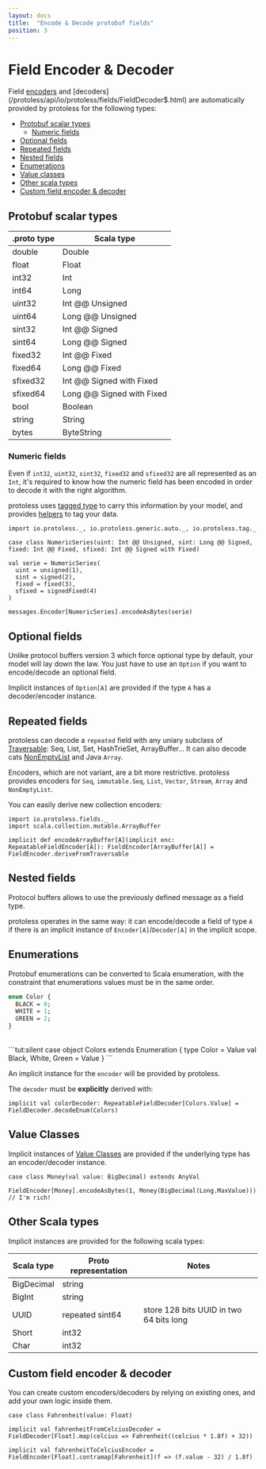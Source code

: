 ```yaml
---
layout: docs
title:  "Encode & Decode protobuf fields"
position: 3
---
```


# Field Encoder & Decoder

Field [encoders](/protoless/api/io/protoless/fields/FieldEncoder$.html) and
[decoders](/protoless/api/io/protoless/fields/FieldDecoder$.html) are automatically provided by protoless for the following types:

* [Protobuf scalar types](#protobuf-scalar-types)
  * [Numeric fields](#numeric-fields)
* [Optional fields](#optional-fields)
* [Repeated fields](#repeated-fields)
* [Nested fields](#nested-fields)
* [Enumerations](#enumerations)
* [Value classes](#value-classes)
* [Other scala types](#other-scala-types)
* [Custom field encoder & decoder](#create-field-encoder-decoder)

## Protobuf scalar types

| .proto type | Scala type                |
|-------------|---------------------------|
| double      | Double                    |
| float       | Float                     |
| int32       | Int                       |
| int64       | Long                      |
| uint32      | Int @@ Unsigned           |
| uint64      | Long @@ Unsigned          |
| sint32      | Int @@ Signed             |
| sint64      | Long @@ Signed            |
| fixed32     | Int @@ Fixed              |
| fixed64     | Long @@ Fixed             |
| sfixed32    | Int @@ Signed with Fixed  |
| sfixed64    | Long @@ Signed with Fixed |
| bool        | Boolean                   |
| string      | String                    |
| bytes       | ByteString                |

### Numeric fields

Even if `int32`, `uint32`, `sint32`, `fixed32` and `sfixed32` are all represented as an `Int`, it's required to know
how the numeric field has been encoded in order to decode it with the right algorithm.

protoless uses [tagged type](http://www.vlachjosef.com/tagged-types-introduction/) to carry this information
by your model, and provides [helpers](/protoless/api/io/protoless/tag/index.html) to tag your data.

```tut:silent
import io.protoless._, io.protoless.generic.auto._, io.protoless.tag._

case class NumericSeries(uint: Int @@ Unsigned, sint: Long @@ Signed, fixed: Int @@ Fixed, sfixed: Int @@ Signed with Fixed)
```
```tut:book
val serie = NumericSeries(
  uint = unsigned(1),
  sint = signed(2),
  fixed = fixed(3),
  sfixed = signedFixed(4)
)

messages.Encoder[NumericSeries].encodeAsBytes(serie)
```

## Optional fields

Unlike protocol buffers version 3 which force optional type by default, your model will lay down the law.
You just have to use an `Option` if you want to encode/decode an optional field.

Implicit instances of `Option[A]` are provided if the type `A` has a decoder/encoder instance.

## Repeated fields

protoless can decode a `repeated` field with any uniary subclass of [Traversable](http://www.scala-lang.org/api/2.12.0/scala/collection/Traversable.html):
Seq, List, Set, HashTrieSet, ArrayBuffer... It can also decode cats [NonEmptyList](https://github.com/typelevel/cats/blob/master/core/src/main/scala/cats/data/NonEmptyList.scala)
and Java `Array`.

Encoders, which are not variant, are a bit more restrictive. protoless provides encoders for `Seq`, `immutable.Seq`, `List`,
`Vector`, `Stream`, `Array` and `NonEmptyList`.

You can easily derive new collection encoders:

```tut:reset:silent
import io.protoless.fields._
import scala.collection.mutable.ArrayBuffer

implicit def encodeArrayBuffer[A](implicit enc: RepeatableFieldEncoder[A]): FieldEncoder[ArrayBuffer[A]] = FieldEncoder.deriveFromTraversable
```

## Nested fields

Protocol buffers allows to use the previously defined message as a field type.

protoless operates in the same way: it can encode/decode a field of type `A` if there is an implicit instance of
`Encoder[A]`/`Decoder[A]` in the implicit scope.

## Enumerations

Protobuf enumerations can be converted to Scala enumeration, with the constraint that enumerations values must be in the same order.

```proto
enum Color {
  BLACK = 0;
  WHITE = 1;
  GREEN = 2;
}
```
<br>
```tut:silent
case object Colors extends Enumeration {
  type Color = Value
  val Black, White, Green = Value
}
```

An implicit instance for the `encoder` will be provided by protoless.

The `decoder` must be **explicitly** derived with:

```tut:silent
implicit val colorDecoder: RepeatableFieldDecoder[Colors.Value] = FieldDecoder.decodeEnum(Colors)
```

## Value Classes

Implicit instances of [Value Classes](https://docs.scala-lang.org/overviews/core/value-classes.html) are provided if
the underlying type has an encoder/decoder instance.

```tut:book
case class Money(val value: BigDecimal) extends AnyVal

FieldEncoder[Money].encodeAsBytes(1, Money(BigDecimal(Long.MaxValue))) // I'm rich!
```

## Other Scala types

Implicit instances are provided for the following scala types:

| Scala type  | Proto representation  | Notes                                    |
|-------------|-----------------------|------------------------------------------|
| BigDecimal  | string                |                                          |
| BigInt      | string                |                                          |
| UUID        | repeated sint64       |store 128 bits UUID in two 64 bits long   |
| Short       | int32                 |                                          |
| Char        | int32                 |                                          |

## Custom field encoder & decoder

You can create custom encoders/decoders by relying on existing ones, and add your own logic inside them.

```tut:silent
case class Fahrenheit(value: Float)

implicit val fahrenheitFromCelciusDecoder = FieldDecoder[Float].map(celcius => Fahrenheit((celcius * 1.8f) + 32))

implicit val fahrenheitToCelciusEncoder = FieldEncoder[Float].contramap[Fahrenheit](f => (f.value - 32) / 1.8f)
```
